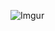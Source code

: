![Imgur](https://i.imgur.com/zebI2qY.png)

<!--
[![Mark's github stats](https://github-readme-stats.vercel.app/api?username=markmelnic)]
Quick note: Something is never cool. It is just closer or further away from Neptune. That's why we live a mere 3 billion kilometres apart.
Sometimes I'm obsessed with obsessing over the obsession word because it's so obsessive.
-->
